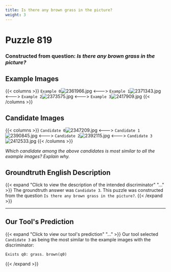 ```yaml
---
title: Is there any brown grass in the picture?
weight: 3
---
```


# Puzzle 819
### Constructed from question: _Is there any brown grass in the picture?_


## Example Images
{{< columns >}}
`Example 0`![2361966.jpg](/gqa_images/2361966.jpg)
<--->
`Example 1`![2371343.jpg](/gqa_images/2371343.jpg)
<--->
`Example 2`![2373575.jpg](/gqa_images/2373575.jpg)
<--->
`Example 3`![2417909.jpg](/gqa_images/2417909.jpg)
{{< /columns >}}

## Candidate Images
{{< columns >}}
`Candidate 0`![2347209.jpg](/gqa_images/2347209.jpg)
<--->
`Candidate 1`![2390845.jpg](/gqa_images/2390845.jpg)
<--->
`Candidate 2`![2392115.jpg](/gqa_images/2392115.jpg)
<--->
`Candidate 3`![2412533.jpg](/gqa_images/2412533.jpg)
{{< /columns >}}

*Which candidate among the above candidates is most similar to all the example images? Explain why.*

## Groundtruth English Description

{{< expand "Click to view the description of the intended discriminator" "..." >}}
The groundtruth answer was `Candidate 3`. This puzzle was constructed from the question `Is there any brown grass in the picture?`.
{{< /expand >}}

---

## Our Tool's Prediction

{{< expand "Click to view our tool's prediction" "..." >}}
Our tool selected `Candidate 3` as being the most similar to the example images with the discriminator:
```plaintext
Exists q0: grass. brown(q0)
```
{{< /expand >}}
